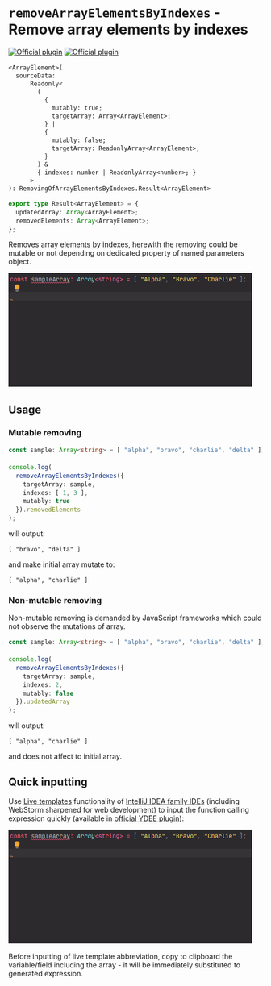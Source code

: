 # `removeArrayElementsByIndexes` - Remove array elements by indexes

[![Official plugin](https://img.shields.io/badge/IntelliJ_IDEA_Live_Template-removeArrayElementsByIndexes-blue.svg?style=flat)](https://plugins.jetbrains.com/plugin/17638-yamato-daiwa-es-extensions)
[![Official plugin](https://img.shields.io/badge/IntelliJ_IDEA_Live_Template_(alias)-raebi-blue.svg?style=flat)](https://plugins.jetbrains.com/plugin/17638-yamato-daiwa-es-extensions)

```
<ArrayElement>(
  sourceData:
      Readonly< 
        (
          {
            mutably: true;
            targetArray: Array<ArrayElement>;
          } |
          {
            mutably: false;
            targetArray: ReadonlyArray<ArrayElement>;
          }
        ) &
        { indexes: number | ReadonlyArray<number>; }
      >
): RemovingOfArrayElementsByIndexes.Result<ArrayElement>
```

```typescript
export type Result<ArrayElement> = {
  updatedArray: Array<ArrayElement>;
  removedElements: Array<ArrayElement>;
};
```

Removes array elements by indexes, herewith the removing could be mutable or not depending on dedicated property of 
named parameters object.

![](removeArrayElementsByIndexes-LiveTemplateDemo.gif)


## Usage
### Mutable removing

```typescript
const sample: Array<string> = [ "alpha", "bravo", "charlie", "delta" ];

console.log(
  removeArrayElementsByIndexes({
    targetArray: sample,
    indexes: [ 1, 3 ],
    mutably: true
  }).removedElements
);
```

will output: 

```
[ "bravo", "delta" ]
```

and make initial array mutate to:

```
[ "alpha", "charlie" ]
```


### Non-mutable removing

Non-mutable removing is demanded by JavaScript frameworks which could not observe the mutations of array.

```typescript
const sample: Array<string> = [ "alpha", "bravo", "charlie", "delta" ];

console.log(
  removeArrayElementsByIndexes({
    targetArray: sample,
    indexes: 2,
    mutably: false
  }).updatedArray
);
```

will output:

```
[ "alpha", "charlie" ]
```

and does not affect to initial array.


## Quick inputting

Use [Live templates](https://www.jetbrains.com/help/idea/using-live-templates.html#live_templates_types) functionality
of [IntelliJ IDEA family IDEs](https://www.jetbrains.com/idea/) (including WebStorm sharpened for web development)
to input the function calling expression quickly (available in [official YDEE plugin](https://plugins.jetbrains.com/plugin/17638-yamato-daiwa-es-extensions)):

![](removeArrayElementsByIndexes-LiveTemplateDemo.gif)

Before inputting of live template abbreviation, copy to clipboard the variable/field including the array - it will be
immediately substituted to generated expression.
